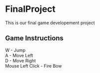 # FinalProject
This is our final game developement project<br />

## Game Instructions

W - Jump<br />
A - Move Left<br />
D - Move Right<br />
Mouse Left Click - Fire Bow<br />
